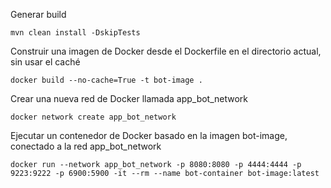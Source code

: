 

Generar build

```
mvn clean install -DskipTests
```

Construir una imagen de Docker desde el Dockerfile en el directorio actual, sin usar el caché

```
docker build --no-cache=True -t bot-image .
```

Crear una nueva red de Docker llamada app_bot_network

```
docker network create app_bot_network
```

Ejecutar un contenedor de Docker basado en la imagen bot-image, conectado a la red app_bot_network

```
docker run --network app_bot_network -p 8080:8080 -p 4444:4444 -p 9223:9222 -p 6900:5900 -it --rm --name bot-container bot-image:latest
```
